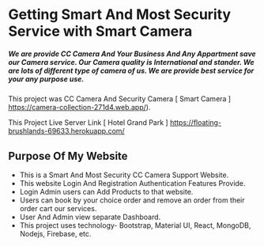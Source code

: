 # Getting Smart And Most Security Service with Smart Camera

##### We are provide CC Camera And Your Business And Any Appartment save our Camera service. Our Camera quality is International and stander. We are lots of different type of camera of us. We are provide best service for your any purpose use. 

This project was CC Camera And Security Camera [ Smart Camera ] https://camera-collection-271d4.web.app/).

This Project Live Server Link [ Hotel Grand Park ] https://floating-brushlands-69633.herokuapp.com/ 

## Purpose Of My Website

* This is a Smart And Most Security CC Camera Support Website.
* This website Login And Registration Authentication Features Provide.
* Login Admin users can Add Products to that website.
* Users can book by your choice order and remove an order from their order cart our services.
* User And Admin view separate Dashboard.
* This project uses technology- Bootstrap, Material UI, React, MongoDB, Nodejs, Firebase, etc.
